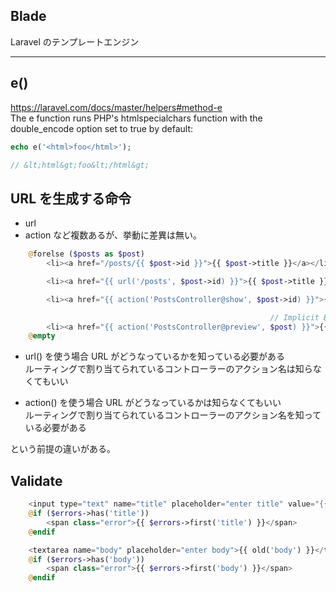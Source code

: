 ## Blade
Laravel のテンプレートエンジン


______________________________________
## e()
https://laravel.com/docs/master/helpers#method-e    
The e function runs PHP's htmlspecialchars function with the double_encode option set to true by default:  
```php
echo e('<html>foo</html>');

// &lt;html&gt;foo&lt;/html&gt;
```


## URL を生成する命令
 * url
 * action
など複数あるが、挙動に差異は無い。
```php
    @forelse ($posts as $post)
        <li><a href="/posts/{{ $post->id }}">{{ $post->title }}</a></li>

        <li><a href="{{ url('/posts', $post->id) }}">{{ $post->title }}</a></li>

        <li><a href="{{ action('PostsController@show', $post->id) }}">{{ $post->title }}</a></li>

                                                          // Implicit Binding
        <li><a href="{{ action('PostsController@preview', $post) }}">{{ $post->title }}</a></li>
    @empty
```

* url() を使う場合
URL がどうなっているかを知っている必要がある  
ルーティングで割り当てられているコントローラーのアクション名は知らなくてもいい  

* action() を使う場合
URL がどうなっているかは知らなくてもいい  
ルーティングで割り当てられているコントローラーのアクション名を知っている必要がある  


という前提の違いがある。


## Validate
```php
    <input type="text" name="title" placeholder="enter title" value="{{ old('title') }}">
    @if ($errors->has('title'))
        <span class="error">{{ $errors->first('title') }}</span>
    @endif

    <textarea name="body" placeholder="enter body">{{ old('body') }}</textarea>
    @if ($errors->has('body'))
        <span class="error">{{ $errors->first('body') }}</span>
    @endif
```

